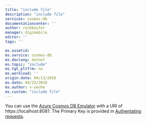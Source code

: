 ```yaml
---
title: "include file"
description: "include file"
services: cosmos-db
documentationcenter: ''
author: rockboyfor
manager: digimobile
editor: ''
tags: ''

ms.assetid:
ms.service: cosmos-db
ms.devlang: dotnet
ms.topic: "include"
ms.tgt_pltfrm: na
ms.workload: ''
origin.date: 04/13/2018
ms.date: 04/23/2018
ms.author: v-yeche
ms.custom: "include file"
---
```


You can use the [Azure Cosmos DB Emulator](/cosmos-db/local-emulator) with a URI of https://localhost:8081. The Primary Key is provided in [Authentating requests](../articles/cosmos-db/local-emulator.md#authenticating-requests).
<!-- Not Available on [Try Azure Cosmos DB for free](https://www.azure.cn/try/cosmosdb/) -->
